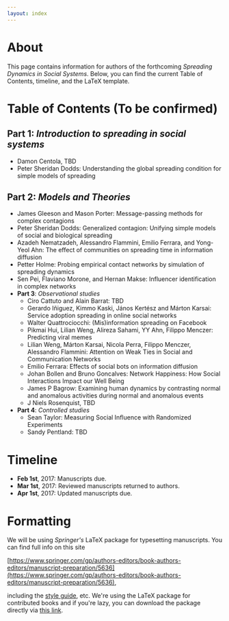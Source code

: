 ```yaml
---
layout: index
---
```


# About

This page contains information for authors of the forthcoming _Spreading Dynamics in Social Systems_. Below, you can find the current Table of Contents, timeline, and the LaTeX template. 

# Table of Contents (To be confirmed)

## **Part 1**: _Introduction to spreading in social systems_
  * Damon Centola, TBD
  * Peter Sheridan Dodds: Understanding the global spreading condition for simple models of spreading
## **Part 2**: _Models and Theories_
  * James Gleeson and Mason Porter: Message-passing methods for complex contagions
  * Peter Sheridan Dodds: Generalized contagion: Unifying simple models of social and biological spreading
  * Azadeh Nematzadeh, Alessandro Flammini, Emilio Ferrara, and Yong-Yeol Ahn: The effect of communities on spreading time in information diffusion
  * Petter Holme: Probing empirical contact networks by simulation of spreading dynamics
  * Sen Pei, Flaviano Morone, and Hernan Makse: Influencer identification in complex networks
* **Part 3**: _Observational studies_
  * Ciro Cattuto and Alain Barrat: TBD
  * Gerardo Iñiguez, Kimmo Kaski, János Kertész and Márton Karsai: Service adoption spreading in online social networks
  * Walter Quattrociocchi: (Mis)information spreading on Facebook
  * Pikmai Hui, Lilian Weng, Alireza Sahami, YY Ahn, Filippo Menczer: Predicting viral memes
  * Lilian Weng, Márton Karsai, Nicola Perra, Filippo Menczer, Alessandro Flammini: Attention on Weak Ties in Social and Communication Networks
  * Emilio Ferrara: Effects of social bots on information diffusion 
  * Johan Bollen and Bruno Goncalves: Network Happiness: How Social Interactions Impact our Well Being
  * James P Bagrow: Examining human dynamics by contrasting normal and anomalous activities during normal and anomalous events
  * J Niels Rosenquist, TBD
* **Part 4**: _Controlled studies_
  * Sean Taylor: Measuring Social Influence with Randomized Experiments
  * Sandy Pentland: TBD

# Timeline

* **Feb 1st**, 2017: Manuscripts due.
* **Mar 1st**, 2017: Reviewed manuscripts returned to authors.
* **Apr 1st**, 2017: Updated manuscripts due. 

# Formatting
We will be using _Springer's_ LaTeX package for typesetting manuscripts. You can find full info on this site

[https://www.springer.com/gp/authors-editors/book-authors-editors/manuscript-preparation/5636](https://www.springer.com/gp/authors-editors/book-authors-editors/manuscript-preparation/5636),

including the [style guide](http://resource-cms.springer.com/springer-cms/rest/v1/content/990/data/v7/Manuscript+guidelines+for+English+books), etc. We're using the LaTeX package for contributed books and if you're lazy, you can download the package directly via [this link](http://resource-cms.springer.com/springer-cms/rest/v1/content/20568/data/v1/contributed+books).

